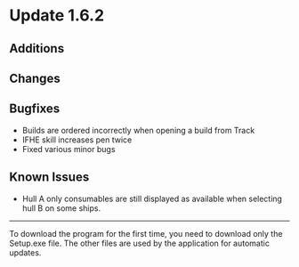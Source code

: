 # Update 1.6.2

## Additions


## Changes


## Bugfixes
- Builds are ordered incorrectly when opening a build from Track
- IFHE skill increases pen twice
- Fixed various minor bugs

## Known Issues
- Hull A only consumables are still displayed as available when selecting hull B on some ships.
___
To download the program for the first time, you need to download only the Setup.exe file. The other files are used by
the application for automatic updates.
